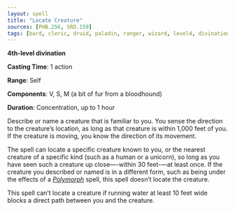 ```yaml
---
layout: spell
title: "Locate Creature"
sources: [PHB.256, SRD.159]
tags: [bard, cleric, druid, paladin, ranger, wizard, level4, divination]
---
```


**4th-level divination**

**Casting Time**: 1 action

**Range**: Self

**Components**: V, S, M (a bit of fur from a bloodhound)

**Duration**: Concentration, up to 1 hour

Describe or name a creature that is familiar to you. You sense the direction to the creature’s location, as long as that creature is within 1,000 feet of you. If the creature is moving, you know the direction of its movement.

The spell can locate a specific creature known to you, or the nearest creature of a specific kind (such as a human or a unicorn), so long as you have seen such a creature up close—-within 30 feet-—at least once. If the creature you described or named is in a different form, such as being under the effects of a *[Polymorph](polymorph)* spell, this spell doesn’t locate the creature.

This spell can’t locate a creature if running water at least 10 feet wide blocks a direct path between you and the creature.
